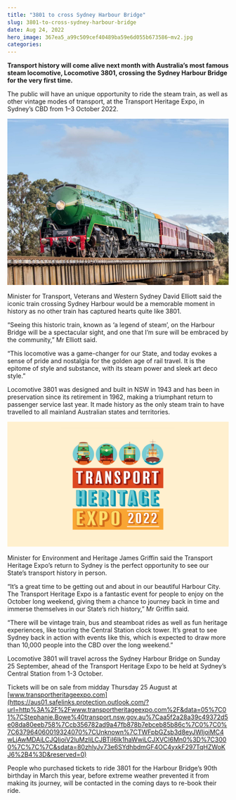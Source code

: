 ```yaml
---
title: "3801 to cross Sydney Harbour Bridge"
slug: 3801-to-cross-sydney-harbour-bridge
date: Aug 24, 2022
hero_image: 367ea5_a99c509cef40489ba59e6d055b673586~mv2.jpg
categories:
---
```



**Transport history will come alive next month with Australia’s most famous steam locomotive, Locomotive 3801, crossing the Sydney Harbour Bridge for the very first time.**

The public will have an unique opportunity to ride the steam train, as well as other vintage modes of transport, at the Transport Heritage Expo, in Sydney’s CBD from 1–3 October 2022.

![ree](367ea5_97aaf1280ee7463ca350c23f7486c755~mv2.jpg)

Minister for Transport, Veterans and Western Sydney David Elliott said the iconic train crossing Sydney Harbour would be a memorable moment in history as no other train has captured hearts quite like 3801.

“Seeing this historic train, known as ‘a legend of steam’, on the Harbour Bridge will be a spectacular sight, and one that I’m sure will be embraced by the community,” Mr Elliott said.

“This locomotive was a game-changer for our State, and today evokes a sense of pride and nostalgia for the golden age of rail travel. It is the epitome of style and substance, with its steam power and sleek art deco style.”

Locomotive 3801 was designed and built in NSW in 1943 and has been in preservation since its retirement in 1962, making a triumphant return to passenger service last year. It made history as the only steam train to have travelled to all mainland Australian states and territories.

![ree](367ea5_02df8056511a43489f063ec8d8988de6~mv2.png)

Minister for Environment and Heritage James Griffin said the Transport Heritage Expo’s return to Sydney is the perfect opportunity to see our State’s transport history in person.

“It’s a great time to be getting out and about in our beautiful Harbour City. The Transport Heritage Expo is a fantastic event for people to enjoy on the October long weekend, giving them a chance to journey back in time and immerse themselves in our State’s rich history,” Mr Griffin said.

“There will be vintage train, bus and steamboat rides as well as fun heritage experiences, like touring the Central Station clock tower. It’s great to see Sydney back in action with events like this, which is expected to draw more than 10,000 people into the CBD over the long weekend.”

Locomotive 3801 will travel across the Sydney Harbour Bridge on Sunday 25 September, ahead of the Transport Heritage Expo to be held at Sydney’s Central Station from 1-3 October.

Tickets will be on sale from midday Thursday 25 August at [www.transportheritageexpo.com](https://aus01.safelinks.protection.outlook.com/?url=http%3A%2F%2Fwww.transportheritageexpo.com%2F&data=05%7C01%7CStephanie.Bowe%40transport.nsw.gov.au%7Caa5f2a28a39c49372d5e08da80eeb758%7Ccb356782ad9a47fb878b7ebceb85b86c%7C0%7C0%7C637964060019324070%7CUnknown%7CTWFpbGZsb3d8eyJWIjoiMC4wLjAwMDAiLCJQIjoiV2luMzIiLCJBTiI6Ik1haWwiLCJXVCI6Mn0%3D%7C3000%7C%7C%7C&sdata=80zhlyJv73e6SYdhbdmGF4OC4yxkF297TqHZWoKJ6%2B4%3D&reserved=0)

People who purchased tickets to ride 3801 for the Harbour Bridge’s 90th birthday in March this year, before extreme weather prevented it from making its journey, will be contacted in the coming days to re-book their ride.
